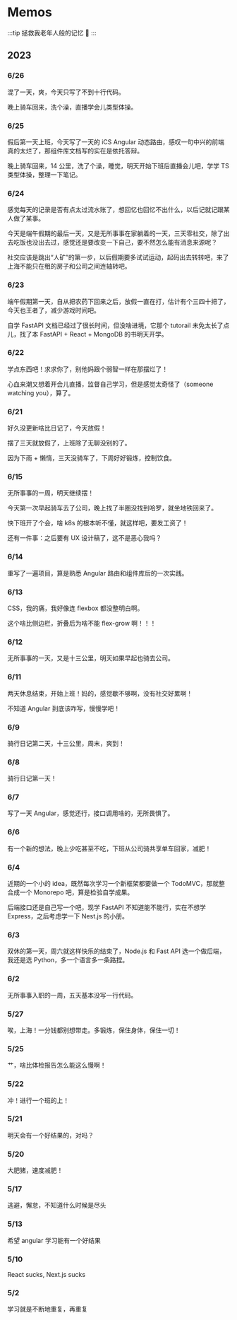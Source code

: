 # Memos

:::tip
拯救我老年人般的记忆 🐷
:::

## 2023

### 6/26

混了一天，爽，今天只写了不到十行代码。

晚上骑车回来，洗个澡，直播学会儿类型体操。

### 6/25

假后第一天上班，今天写了一天的 iCS Angular 动态路由，感叹一句中兴的前端真的太烂了，那组件库文档写的实在是依托答辩。

晚上骑车回来，14 公里，洗了个澡，睡觉，明天开始下班后直播会儿吧，学学 TS 类型体操，整理一下笔记。

### 6/24

感觉每天的记录是否有点太过流水账了，想回忆也回忆不出什么，以后记就记跟某人做了某事。

今天是端午假期的最后一天，又是无所事事在家躺着的一天，三天零社交，除了出去吃饭也没出去过，感觉还是要改变一下自己，要不然怎么能有消息来源呢？

社交应该是跳出“人矿”的第一步，以后假期要多试试运动，起码出去转转吧，来了上海不能只在租的房子和公司之间连轴转吧。


### 6/23

端午假期第一天，自从把农药下回来之后，放假一直在打，估计有个三四十把了，今天也王者了，减少游戏时间吧。

自学 FastAPI 文档已经过了很长时间，但没啥进境，它那个 tutorail 未免太长了点儿，找了本 FastAPI + React + MongoDB 的书明天开学。

### 6/22

学点东西吧！求求你了，别他妈跟个弱智一样在那摆烂了！

心血来潮又想着开会儿直播，监督自己学习，但是感觉太奇怪了（someone watching you），算了。

### 6/21

好久没更新啥比日记了，今天放假！

摆了三天就放假了，上班除了无聊没别的了。

因为下雨 + 懒惰，三天没骑车了，下周好好锻炼，控制饮食。

### 6/15

无所事事的一周，明天继续摆！

今天第一次早起骑车去了公司，晚上找了半圈没找到哈罗，就坐地铁回来了。

快下班开了个会，啥 k8s 的根本听不懂，就这样吧，要发工资了！

还有一件事：之后要有 UX 设计稿了，这不是恶心我吗？

### 6/14

重写了一遍项目，算是熟悉 Angular 路由和组件库后的一次实践。

### 6/13

CSS，我的痛，我好像连 flexbox 都没整明白啊。

这个啥比侧边栏，折叠后为啥不能 flex-grow 啊！！！

### 6/12

无所事事的一天，又是十三公里，明天如果早起也骑去公司。

### 6/11

两天休息结束，开始上班！妈的，感觉歇不够啊，没有社交好累啊！

不知道 Angular 到底该咋写，慢慢学吧！

### 6/9

骑行日记第二天，十三公里，周末，爽到！

### 6/8

骑行日记第一天！

### 6/7

写了一天 Angular，感觉还行，接口调用啥的，无所畏惧了。

### 6/6

有一个新的想法，晚上少吃甚至不吃，下班从公司骑共享单车回家，减肥！

### 6/4

近期的一个小的 idea，既然每次学习一个新框架都要做一个 TodoMVC，那就整合成一个 Monorepo 吧，算是检验自学成果。

后端接口还是自己写一个吧，现学 FastAPI 不知道能不能行，实在不想学 Express，之后考虑学一下 Nest.js 的小册。


### 6/3

双休的第一天，周六就这样快乐的结束了，Node.js 和 Fast API 选一个做后端，我还是选 Python，多一个语言多一条路捏。

### 6/2

无所事事入职的一周，五天基本没写一行代码。

### 5/27

唉，上海！一分钱都别想带走。多锻炼，保住身体，保住一切！

### 5/25

艹，啥比体检报告怎么能这么慢啊！

### 5/22

冲！进行一个班的上！

### 5/21

明天会有一个好结果的，对吗？

### 5/20

大肥猪，速度减肥！

### 5/17

逃避，懈怠，不知道什么时候是尽头

### 5/13

希望 angular 学习能有一个好结果

### 5/10

React sucks, Next.js sucks

### 5/2

学习就是不断地重复，再重复
